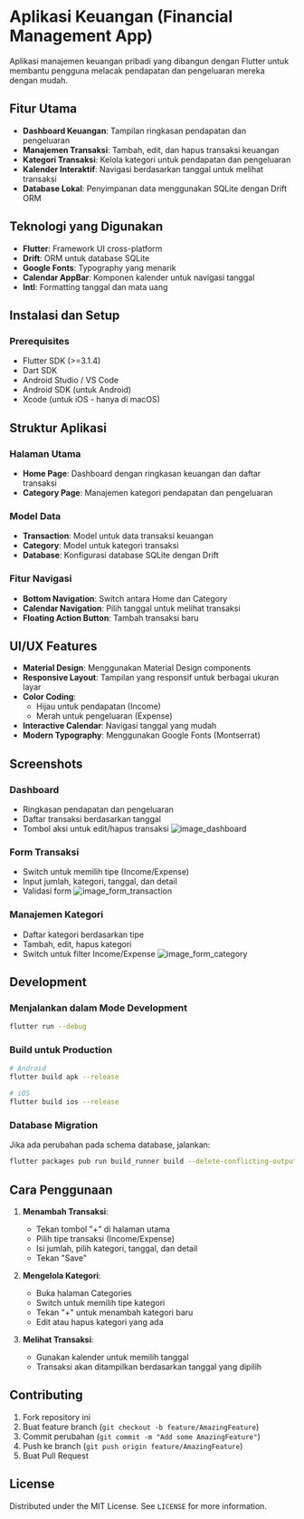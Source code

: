 ﻿# Aplikasi Keuangan (Financial Management App)

Aplikasi manajemen keuangan pribadi yang dibangun dengan Flutter untuk membantu pengguna melacak pendapatan dan pengeluaran mereka dengan mudah.

##  Fitur Utama

- **Dashboard Keuangan**: Tampilan ringkasan pendapatan dan pengeluaran
- **Manajemen Transaksi**: Tambah, edit, dan hapus transaksi keuangan
- **Kategori Transaksi**: Kelola kategori untuk pendapatan dan pengeluaran
- **Kalender Interaktif**: Navigasi berdasarkan tanggal untuk melihat transaksi
- **Database Lokal**: Penyimpanan data menggunakan SQLite dengan Drift ORM

##  Teknologi yang Digunakan

- **Flutter**: Framework UI cross-platform
- **Drift**: ORM untuk database SQLite
- **Google Fonts**: Typography yang menarik
- **Calendar AppBar**: Komponen kalender untuk navigasi tanggal
- **Intl**: Formatting tanggal dan mata uang

##  Instalasi dan Setup

### Prerequisites

- Flutter SDK (>=3.1.4)
- Dart SDK
- Android Studio / VS Code
- Android SDK (untuk Android)
- Xcode (untuk iOS - hanya di macOS)

##  Struktur Aplikasi

### Halaman Utama
- **Home Page**: Dashboard dengan ringkasan keuangan dan daftar transaksi
- **Category Page**: Manajemen kategori pendapatan dan pengeluaran

### Model Data
- **Transaction**: Model untuk data transaksi keuangan
- **Category**: Model untuk kategori transaksi
- **Database**: Konfigurasi database SQLite dengan Drift

### Fitur Navigasi
- **Bottom Navigation**: Switch antara Home dan Category
- **Calendar Navigation**: Pilih tanggal untuk melihat transaksi
- **Floating Action Button**: Tambah transaksi baru

##  UI/UX Features

- **Material Design**: Menggunakan Material Design components
- **Responsive Layout**: Tampilan yang responsif untuk berbagai ukuran layar
- **Color Coding**: 
  - Hijau untuk pendapatan (Income)
  - Merah untuk pengeluaran (Expense)
- **Interactive Calendar**: Navigasi tanggal yang mudah
- **Modern Typography**: Menggunakan Google Fonts (Montserrat)

##  Screenshots

### Dashboard
- Ringkasan pendapatan dan pengeluaran
- Daftar transaksi berdasarkan tanggal
- Tombol aksi untuk edit/hapus transaksi
![image_dashboard](https://github.com/vinntodev/financial_recording/blob/6849f58225a4bc92958190a2a2c37a0bdf0517b6/home-page.png)

### Form Transaksi
- Switch untuk memilih tipe (Income/Expense)
- Input jumlah, kategori, tanggal, dan detail
- Validasi form
![image_form_transaction](https://github.com/vinntodev/financial_recording/blob/b449830a5774edd1cc9dcdb21765991d53cded71/add-transaction.png)

### Manajemen Kategori
- Daftar kategori berdasarkan tipe
- Tambah, edit, hapus kategori
- Switch untuk filter Income/Expense
![image_form_category](https://github.com/vinntodev/financial_recording/blob/8d813013b4254cc38158af0f9c06acbd44b21980/category-page.png)

##  Development

### Menjalankan dalam Mode Development
```bash
flutter run --debug
```

### Build untuk Production
```bash
# Android
flutter build apk --release

# iOS
flutter build ios --release
```

### Database Migration
Jika ada perubahan pada schema database, jalankan:
```bash
flutter packages pub run build_runner build --delete-conflicting-outputs
```

##  Cara Penggunaan

1. **Menambah Transaksi**:
   - Tekan tombol "+" di halaman utama
   - Pilih tipe transaksi (Income/Expense)
   - Isi jumlah, pilih kategori, tanggal, dan detail
   - Tekan "Save"

2. **Mengelola Kategori**:
   - Buka halaman Categories
   - Switch untuk memilih tipe kategori
   - Tekan "+" untuk menambah kategori baru
   - Edit atau hapus kategori yang ada

3. **Melihat Transaksi**:
   - Gunakan kalender untuk memilih tanggal
   - Transaksi akan ditampilkan berdasarkan tanggal yang dipilih

##  Contributing

1. Fork repository ini
2. Buat feature branch (`git checkout -b feature/AmazingFeature`)
3. Commit perubahan (`git commit -m "Add some AmazingFeature"`)
4. Push ke branch (`git push origin feature/AmazingFeature`)
5. Buat Pull Request

##  License

Distributed under the MIT License. See `LICENSE` for more information.




